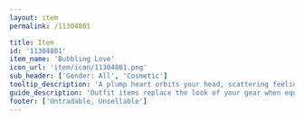```yaml
---
layout: item
permalink: /11304801

title: Item
id: '11304801'
item_name: 'Bubbling Love'
icon_url: 'item/icon/11304801.png'
sub_header: ['Gender: All', 'Cosmetic']
tooltip_description: 'A plump heart orbits your head, scattering feelings of love.'
guide_description: 'Outfit items replace the look of your gear when equipped.'
footer: ['Untradable, Unsellable']
---
```

